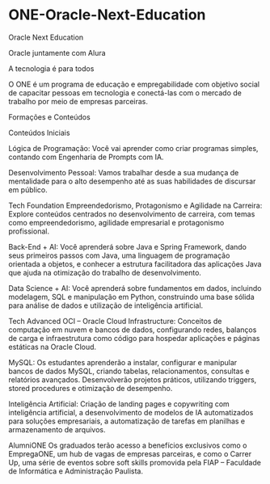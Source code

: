 # ONE-Oracle-Next-Education
Oracle Next Education

Oracle juntamente com Alura

A tecnologia é para todos

O ONE é um programa de educação e empregabilidade com objetivo social de capacitar pessoas em tecnologia e conectá-las com o mercado de trabalho por meio de empresas parceiras. 


Formações e Conteúdos

Conteúdos Iniciais

Lógica de Programação: Você vai aprender como criar programas simples, contando com Engenharia de Prompts com IA.

Desenvolvimento Pessoal: Vamos trabalhar desde a sua mudança de mentalidade para o alto desempenho até as suas habilidades de discursar em público.

Tech Foundation
Empreendedorismo, Protagonismo e Agilidade na Carreira: Explore conteúdos centrados no desenvolvimento de carreira, com temas como empreendedorismo, agilidade empresarial e protagonismo profissional.

Back-End + AI: Você aprenderá sobre Java e Spring Framework, dando seus primeiros passos com Java, uma linguagem de programação orientada a objetos, e conhecer a estrutura facilitadora das aplicações Java que ajuda na otimização do trabalho de desenvolvimento.

Data Science + AI: Você aprenderá sobre fundamentos em dados, incluindo modelagem, SQL e manipulação em Python, construindo uma base sólida para análise de dados e utilização de inteligência artificial.

Tech Advanced
OCI – Oracle Cloud Infrastructure: Conceitos de computação em nuvem e bancos de dados, configurando redes, balanços de carga e infraestrutura como código para hospedar aplicações e páginas estáticas na Oracle Cloud.

MySQL: Os estudantes aprenderão a instalar, configurar e manipular bancos de dados MySQL, criando tabelas, relacionamentos, consultas e relatórios avançados. Desenvolverão projetos práticos, utilizando triggers, stored procedures e otimização de desempenho.

Inteligência Artificial: Criação de landing pages e copywriting com inteligência artificial, a desenvolvimento de modelos de IA automatizados para soluções empresariais, a automatização de tarefas em planilhas e armazenamento de arquivos.

AlumniONE
Os graduados terão acesso a benefícios exclusivos como o EmpregaONE, um hub de vagas de empresas parceiras, e como o Carrer Up, uma série de eventos sobre soft skills promovida pela FIAP – Faculdade de Informática e Administração Paulista.

